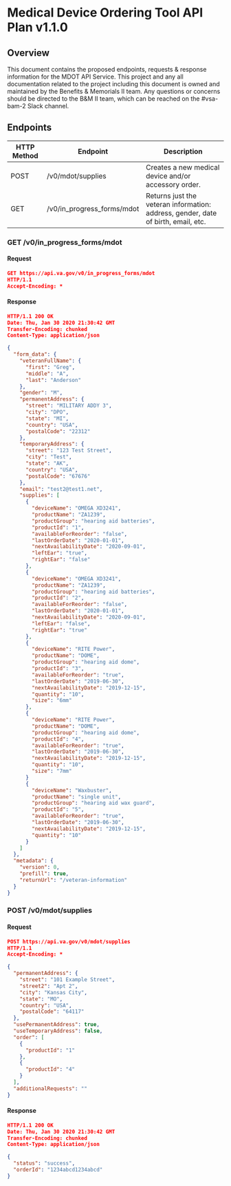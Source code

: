# Medical Device Ordering Tool API Plan v1.1.0

## Overview

This document contains the proposed endpoints, requests & response information for the MDOT API Service. This project and any all documentation related to the project including this document is owned and maintained by the Benefits & Memorials II team. Any questions or concerns should be directed to the B&M II team, which can be reached on the #vsa-bam-2 Slack channel.

## Endpoints

| HTTP Method | Endpoint                     | Description                                                                                                |
|-------------|------------------------------|------------------------------------------------------------------------------------------------------------|
| POST        | /v0/mdot/supplies           | Creates a new medical device and/or accessory order.                                                       |
| GET         | /v0/in_progress_forms/mdot   | Returns just the veteran information: address, gender, date of birth, email, etc.                          |

### GET /v0/in_progress_forms/mdot

#### Request

```json
GET https://api.va.gov/v0/in_progress_forms/mdot
HTTP/1.1
Accept-Encoding: *
```

#### Response

```json
HTTP/1.1 200 OK
Date: Thu, Jan 30 2020 21:30:42 GMT
Transfer-Encoding: chunked
Content-Type: application/json

{
  "form_data": {
    "veteranFullName": {
      "first": "Greg",
      "middle": "A",
      "last": "Anderson"
    },
    "gender": "M",
    "permanentAddress": {
      "street": "MILITARY ADDY 3",
      "city": "DPO",
      "state": "MI",
      "country": "USA",
      "postalCode": "22312"
    },
    "temporaryAddress": {
      "street": "123 Test Street",
      "city": "Test",
      "state": "AK",
      "country": "USA",
      "postalCode": "67676"
    },
    "email": "test2@test1.net",
    "supplies": [
      {
        "deviceName": "OMEGA XD3241",
        "productName": "ZA1239",
        "productGroup": "hearing aid batteries",
        "productId": "1",
        "availableForReorder": "false",
        "lastOrderDate": "2020-01-01",
        "nextAvailabilityDate": "2020-09-01",
        "leftEar": "true",
        "rightEar": "false"
      },
      {
        "deviceName": "OMEGA XD3241",
        "productName": "ZA1239",
        "productGroup": "hearing aid batteries",
        "productId": "2",
        "availableForReorder": "false",
        "lastOrderDate": "2020-01-01",
        "nextAvailabilityDate": "2020-09-01",
        "leftEar": "false",
        "rightEar": "true"
      },
      {
        "deviceName": "RITE Power",
        "productName": "DOME",
        "productGroup": "hearing aid dome",
        "productId": "3",
        "availableForReorder": "true",
        "lastOrderDate": "2019-06-30",
        "nextAvailabilityDate": "2019-12-15",
        "quantity": "10",
        "size": "6mm"
      },
      {
        "deviceName": "RITE Power",
        "productName": "DOME",
        "productGroup": "hearing aid dome",
        "productId": "4",
        "availableForReorder": "true",
        "lastOrderDate": "2019-06-30",
        "nextAvailabilityDate": "2019-12-15",
        "quantity": "10",
        "size": "7mm"
      }
      {
        "deviceName": "Waxbuster",
        "productName": "single unit",
        "productGroup": "hearing aid wax guard",
        "productId": "5",
        "availableForReorder": "true",
        "lastOrderDate": "2019-06-30",
        "nextAvailabilityDate": "2019-12-15",
        "quantity": "10"
      }
    ]
  },
  "metadata": {
    "version": 0,
    "prefill": true,
    "returnUrl": "/veteran-information"
  }
}
```


### POST /v0/mdot/supplies

#### Request

```json
POST https://api.va.gov/v0/mdot/supplies
HTTP/1.1
Accept-Encoding: *

{
  "permanentAddress": {
    "street": "101 Example Street",
    "street2": "Apt 2",
    "city": "Kansas City",
    "state": "MO",
    "country": "USA",
    "postalCode": "64117"
  },
  "usePermanentAddress": true,
  "useTemporaryAddress": false,
  "order": [
    {
      "productId": "1"
    },
    {
      "productId": "4"
    }
  ],
  "additionalRequests": ""
}
```

#### Response

```json
HTTP/1.1 200 OK
Date: Thu, Jan 30 2020 21:30:42 GMT
Transfer-Encoding: chunked
Content-Type: application/json

{
  "status": "success",
  "orderId": "1234abcd1234abcd"
}
```
